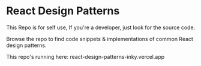 # React Design Patterns

This Repo is for self use, If you're a developer, just look for the source code.

Browse the repo to find code snippets & implementations of common React design patterns.

This repo's running here: react-design-patterns-inky.vercel.app
